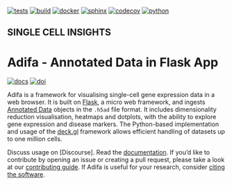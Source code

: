 
[![tests](https://github.com/haniffalab/sci-adifa/actions/workflows/test-coverage.yml/badge.svg)](https://github.com/haniffalab/sci-adifa/actions/workflows/test-coverage.yml)
[![build](https://github.com/haniffalab/sci-adifa/actions/workflows/docker-release.yml/badge.svg)](https://github.com/haniffalab/sci-adifa/actions/workflows/docker-release.yml)
[![docker](https://github.com/haniffalab/sci-adifa/actions/workflows/docker-latest.yml/badge.svg)](https://github.com/haniffalab/sci-adifa/actions/workflows/docker-latest.yml)
[![sphinx](https://github.com/haniffalab/sci-adifa/actions/workflows/sphinx-build.yml/badge.svg)](https://github.com/haniffalab/sci-adifa/actions/workflows/sphinx-build.yml)
[![codecov](https://codecov.io/gh/haniffalab/sci-adifa/branch/main/graph/badge.svg?token=RQLL0HKQ5W)](https://codecov.io/gh/haniffalab/sci-adifa)
[![python](https://img.shields.io/badge/python-3.8-blue)](https://python.org)

## SINGLE CELL INSIGHTS

# Adifa - Annotated Data in Flask App

[![docs](https://img.shields.io/badge/Documentation-online-blue)](https://haniffalab.github.io/sci-adifa)
[![doi](https://zenodo.org/badge/DOI/10.5281/zenodo.5824895.svg)](https://doi.org/10.5281/zenodo.5824895)

Adifa is a framework for visualising single-cell gene expression data in a web browser. It is built on [Flask](https://flask.palletsprojects.com/), a micro web framework, and ingests [Annotated Data](https://anndata.readthedocs.io/) objects in the `.h5ad` file format. It includes dimensionality reduction visualisation, heatmaps and dotplots, with the ability to explore gene expression and disease markers. The Python-based implementation and usage of the [deck.gl](https://deck.gl/) framework allows efficient handling of datasets up to one million cells.

Discuss usage on [Discourse]. Read the [documentation](https://haniffalab.github.io/sci-adifa). If you’d like to contribute by opening an issue or creating a pull request, please take a look at our [contributing guide](CONTRIBUTING.md). If Adifa is useful for your research, consider [citing the software](https://haniffalab.com/sci-adifa/citing.html). 